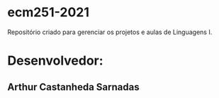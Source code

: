 # ecm251-2021
Repositório criado para gerenciar os projetos e aulas de Linguagens I.

# Desenvolvedor:
## Arthur Castanheda Sarnadas
